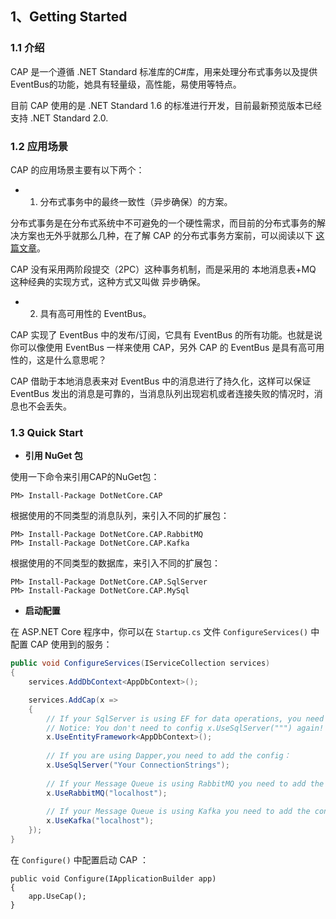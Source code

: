 ## 1、Getting Started

### 1.1 介绍

CAP 是一个遵循 .NET Standard 标准库的C#库，用来处理分布式事务以及提供EventBus的功能，她具有轻量级，高性能，易使用等特点。

目前 CAP 使用的是 .NET Standard 1.6 的标准进行开发，目前最新预览版本已经支持 .NET Standard 2.0.


### 1.2 应用场景

CAP 的应用场景主要有以下两个：

* 1. 分布式事务中的最终一致性（异步确保）的方案。

分布式事务是在分布式系统中不可避免的一个硬性需求，而目前的分布式事务的解决方案也无外乎就那么几种，在了解 CAP 的分布式事务方案前，可以阅读以下 [这篇文章](http://www.infoq.com/cn/articles/solution-of-distributed-system-transaction-consistency)。

CAP 没有采用两阶段提交（2PC）这种事务机制，而是采用的 本地消息表+MQ 这种经典的实现方式，这种方式又叫做 异步确保。

* 2. 具有高可用性的 EventBus。

CAP 实现了 EventBus 中的发布/订阅，它具有 EventBus 的所有功能。也就是说你可以像使用 EventBus 一样来使用 CAP，另外 CAP 的 EventBus 是具有高可用性的，这是什么意思呢？

CAP 借助于本地消息表来对 EventBus 中的消息进行了持久化，这样可以保证 EventBus 发出的消息是可靠的，当消息队列出现宕机或者连接失败的情况时，消息也不会丢失。

### 1.3 Quick Start

* **引用 NuGet 包**

使用一下命令来引用CAP的NuGet包：

```
PM> Install-Package DotNetCore.CAP
```

根据使用的不同类型的消息队列，来引入不同的扩展包：

```
PM> Install-Package DotNetCore.CAP.RabbitMQ
PM> Install-Package DotNetCore.CAP.Kafka
```

根据使用的不同类型的数据库，来引入不同的扩展包：

```
PM> Install-Package DotNetCore.CAP.SqlServer
PM> Install-Package DotNetCore.CAP.MySql
```

* **启动配置**

在 ASP.NET Core 程序中，你可以在 `Startup.cs` 文件 `ConfigureServices()` 中配置 CAP 使用到的服务：

```cs
public void ConfigureServices(IServiceCollection services)
{
    services.AddDbContext<AppDbContext>();

    services.AddCap(x =>
    {
        // If your SqlServer is using EF for data operations, you need to add the following configuration：
        // Notice: You don't need to config x.UseSqlServer(""") again!
        x.UseEntityFramework<AppDbContext>();
        
        // If you are using Dapper,you need to add the config：
        x.UseSqlServer("Your ConnectionStrings");
        
        // If your Message Queue is using RabbitMQ you need to add the config：
        x.UseRabbitMQ("localhost");
        
        // If your Message Queue is using Kafka you need to add the config：
        x.UseKafka("localhost");
    });
}
```

在 `Configure()` 中配置启动 CAP ：

```
public void Configure(IApplicationBuilder app)
{
    app.UseCap();
}
```
